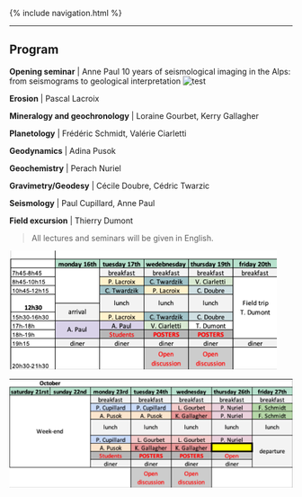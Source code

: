 {% include navigation.html %}

---

## Program

**Opening seminar** \| Anne Paul
10 years of seismological imaging in the Alps: from seismograms to geological interpretation 
![test](/docs/assets/images/APaul.png)

**Erosion** \| Pascal Lacroix

**Mineralogy and geochronology** \| Loraine Gourbet, Kerry Gallagher

**Planetology** \| Frédéric Schmidt, Valérie Ciarletti

**Geodynamics** \| Adina Pusok

**Geochemistry** \| Perach Nuriel

**Gravimetry/Geodesy** \| Cécile Doubre, Cédric Twarzic

**Seismology** \| Paul Cupillard, Anne Paul

**Field excursion** \| Thierry Dumont

> All lectures and seminars will be given in English.

![test](/docs/assets/images/program2.png)

![test](/docs/assets/images/program.png)
